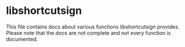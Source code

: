 # libshortcutsign

This file contains docs about various functions libshortcutsign provides. Please note that the docs are not complete and not every function is documented.